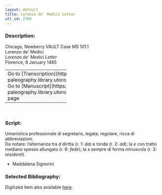 ```yaml
---
layout: default
title: Lorenzo de' Medici Letter
utl_id: 2704
---
```


### Description:

Chicago, Newberry VAULT Case MS 101.1<br>
Lorenzo de’ Medici<br>
_Lorenzo de' Medici Letter_<br>
Florence, 8 January 1485

<table border="0.5" cellpadding="1" cellspacing="1" style="width: 200px; background-color:#F8F8F8;"><tbody><tr><td>Go to [Transcription](https://italian-paleography.library.utoronto.ca/content/transcript_IP_016)<br>
Go to [Manuscript](https://italian-paleography.library.utoronto.ca/islandora/object/italianpaleography%3AIP_016) page</td></tr></tbody></table> 

### Script:

Umanistica professionale di segretario, legata, regolare, ricca di abbreviazioni.<br>
Da notare: l’alternanza tra _d_ diritta (r. 1: _da_) e tonda (r. 2: _ad_); la _e_ con tratto mediano spesso allungato (r. 6: _fede_); la _s_ sempre di forma minuscola (r. 3: _residenti_).<br>
- Maddalena Signorini

### Selected Bibliography:

Digitized item also available [here](http://collections.carli.illinois.edu/cdm/ref/collection/nby_dig/id/21396).

